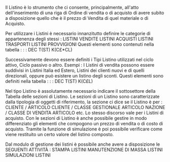 Il Listino è lo  strumento  che ci consente, principalmente, all'atto dell'inserimento di una riga di  Ordine di vendita o di acquisto di avere subito a disposizione quello che è  il prezzo di  Vendita  di  quel materiale o di Acquisto.

Per utilizzare i Listini è necessario innanzitutto definire le categorie di appartenenza degli stessi : 
LISTINI VENDITE
LISTINI ACQUISTI
LISTINI TRASPORTI
LISTINI PROVVIGIONI
Questi elementi sono contenuti nella tabella : 
   :  : DEC T(ST) K(C£*CL)

Successivamente devono essere definiti i Tipi  Listino utilizzati nel ciclo attivo, Ciclo passivo o altro.
Esempi : 
I Listini di vendita possono essere suddivisi in Listini Italia ed  Estero, Listini dei clienti nuovi e di quelli direzionali, oppure può  esistere  un listino degli sconti.
Questi elementi sono definiti nella tabella : 
   :  : DEC T(ST) K(C£L)

Nel tipo Listino è assolutamente necessario indicare il sottosettore  della Tabella delle sezioni di Listino.
Le sezioni di un Listino sono caratterizzate dalla tipologia di  oggetti di riferimento, la sezione ci dice se il Listino è per : 
CLIENTE / ARTICOLO
CLIENTE / CLASSE GESTIONALE ARTICOLO
NAZIONE / CLASSE DI VENDITA ARTICOLO etc.
Lo stesso discorso vale per i Listini di acquisto.
Con le sezioni di Listino è anche possibile  gestire in  modo differenziato gli elementi che compogono un prezzo di vendita o di costo di acquisto.
Tramite la funzione di simulazione è poi possibile  verificare  come  viene restituito un certo valore del listino composto.

Dal  modulo di gestione dei listini è possibile  anche avere a disposizione le SEGUENTI ATTIVITÀ : 
STAMPA LISTINI
MANUTENZIONE DI MASSA LISTINI
SIMULAZIONI LISTINI
